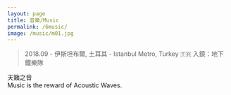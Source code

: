 ```yaml
---
layout: page
title: 音樂/Music
permalink: /6music/
image: /music/m01.jpg
---
```

> 2018.09 - 伊斯坦布爾, 土耳其 - Istanbul Metro, Turkey 🇹🇷 入鏡：地下鐵樂隊

天籟之音  
Music is the reward of Acoustic Waves.
